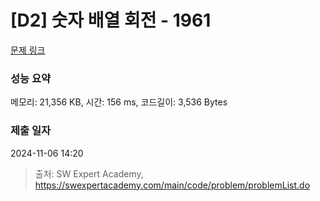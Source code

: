 # [D2] 숫자 배열 회전 - 1961 

[문제 링크](https://swexpertacademy.com/main/code/problem/problemDetail.do?contestProbId=AV5Pq-OKAVYDFAUq) 

### 성능 요약

메모리: 21,356 KB, 시간: 156 ms, 코드길이: 3,536 Bytes

### 제출 일자

2024-11-06 14:20



> 출처: SW Expert Academy, https://swexpertacademy.com/main/code/problem/problemList.do